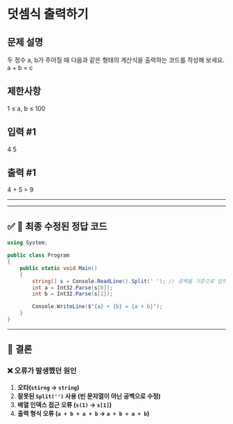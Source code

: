 # 덧셈식 출력하기

## 문제 설명
두 정수 a, b가 주어질 때 다음과 같은 형태의 계산식을 출력하는 코드를 작성해 보세요.
a + b = c

## 제한사항
1 ≤ a, b ≤ 100

## 입력 #1
4 5

## 출력 #1
4 + 5 = 9

---


---

## ✅ **🔧 최종 수정된 정답 코드**
```csharp
using System;

public class Program
{
    public static void Main()
    {
        string[] s = Console.ReadLine().Split(' '); // 공백을 기준으로 입력을 나눔
        int a = Int32.Parse(s[0]);
        int b = Int32.Parse(s[1]);

        Console.WriteLine($"{a} + {b} = {a + b}");
    }
}
```

---

## **🚀 결론**
### ❌ **오류가 발생했던 원인**
1. **오타(`stirng` → `string`)**
2. **잘못된 `Split('')` 사용 (빈 문자열이 아닌 공백으로 수정)**
3. **배열 인덱스 접근 오류 (`s(1)` → `s[1]`)**
4. **출력 형식 오류 (`a + b + a + b` → `a + b = a + b`)**

